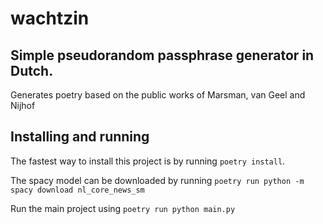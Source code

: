 # wachtzin

## Simple pseudorandom passphrase generator in Dutch.

Generates poetry based on the public works of Marsman, van Geel and Nijhof

## Installing and running

The fastest way to install this project is by running ```poetry install```.

The spacy model can be downloaded by running ```poetry run python -m spacy download nl_core_news_sm```

Run the main project using ```poetry run python main.py```
